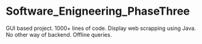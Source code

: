 # Software_Enigneering_PhaseThree
GUI based project. 1000+ lines of code. Display web scrapping using Java. No other way of backend. Offline queries. 
